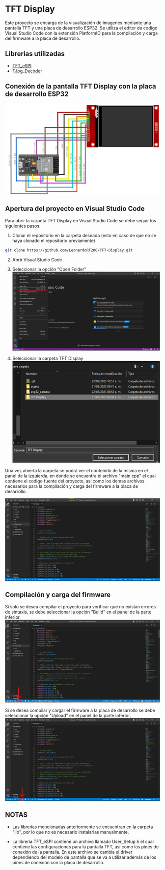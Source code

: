 # TFT Display

Este proyecto se encarga de la visualización de imagenes mediante una pantalla TFT y una placa de desarrollo ESP32. Se utiliza el editor de codigo Visual Studio Code con la extensión PlatformIO para la compilación y carga del firmware a la placa de desarrollo.

## Librerias utilizadas

* [TFT_eSPI](https://github.com/Bodmer/TFT_eSPI)
* [TJpg_Decoder](https://github.com/Bodmer/TJpg_Decoder)

## Conexión de la pantalla TFT Display con la placa de desarrollo ESP32

![Conexión](assets/conexion.jpg)

## Apertura del proyecto en Visual Studio Code

Para abrir la carpeta TFT Display en Visual Studio Code se debe seguir los siguientes pasos:

1. Clonar el repositorio en la carpeta deseada (esto en caso de que no se haya clonado el repositorio previamente)
```bash
git clone https://github.com/LeonardoRT200/TFT-Display.git
```
2. Abrir Visual Studio Code

3. Seleccionar la opción "Open Folder"
![Open Folder](assets/paso_3.png)

4. Seleccionar la carpeta TFT Display
![Open Folder](assets/paso_4.png)

Una vez abierta la carpeta se podrá ver el contenido de la misma en el panel de la izquierda, en donde se encuentra el archivo "main.cpp" el cual contiene el codigo fuente del proyecto, asi como los demas archivos necesarios para la compilación y carga del firmware a la placa de desarrollo.

![Open Project](assets/proyecto_abierto.png)

## Compilación y carga del firmware

Si solo se desea compilar el proyecto para verificar que no existan errores de sintaxis, se debe seleccionar la opción "Build" en el panel de la parte inferior.
![Build](assets/build.png)

Si se desea compilar y cargar el firmware a la placa de desarrollo se debe seleccionar la opción "Upload" en el panel de la parte inferior.
![Upload](assets/upload.png)

## NOTAS

* Las librerías mencionadas anteriormente se encuentran en la carpeta "lib", por lo que no es necesario instalarlas manualmente.

* La libreria TFT_eSPI contiene un archivo llamado User_Setup.h el cual contiene las configuraciones para la pantalla TFT, asi como los pines de conexión de la pantalla. En este archivo se cambia el driver dependiendo del modelo de pantalla que se va a utilizar además de los pines de conexión con la placa de desarrollo.
